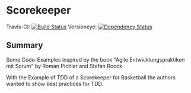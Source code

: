 # Scorekeeper
Travis-CI: [![Build Status](https://travis-ci.org/digifa/Scorekeeper.svg?branch=master)](https://travis-ci.org/digifa/Scorekeeper) Versioneye: [![Dependency Status](https://www.versioneye.com/user/projects/57951c38b4e86c0052556732/badge.svg?style=flat-square)](https://www.versioneye.com/user/projects/57951c38b4e86c0052556732)
## Summary
Some Code-Examples inspired by the book "Agile Entwicklungspraktiken mit Scrum" by Roman Pichler and Stefan Roock

With the Example of TDD of a Scorekeeper for Basketball the authors wanted to show best practices for TDD.